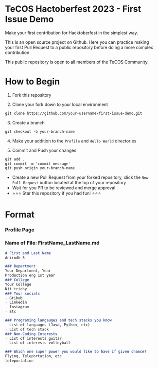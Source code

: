 # TeCOS Hactoberfest 2023 - First Issue Demo

Make your first contribution for Hacktoberfest in the simplest way.

This is an open source project on Github. Here you can practice making your first Pull Request to a public repository before doing a more complex contribution.

This public repository is open to all members of the TeCOS Community.

# How to Begin
1. Fork this repository

2. Clone your fork down to your local environment
```markdown
git clone https://github.com/your-username/first-issue-demo.git
```

3. Create a branch
```markdown
git checkout -b your-branch-name
```

4. Make your addition to the `Profile` and `Hello World` directories

5. Commit and Push your changes
```markdown
git add .
git commit -m 'commit message'
git push origin your-branch-name
```

- Create a new Pull Request from your forked repository, click the `New Pull Request` button located at the top of your repository
- Wait for you PR to be reviewed and merge approval
- :star::star::star: Star this repository if you had fun! :star::star::star:

# Format

### Profile Page
### Name of File: FirstName_LastName.md

```markdown
# First and Last Name
Anirudh S 

### Department
Your Department, Year
Production eng 1st year
### College
Your College
Nit trichy
### Your socials
- Gtihub
- Linkedin
- Instagram
- Etc

### Programing langauges and tech stacks you know
- List of langauges (Java, Python, etc)
- List of tech stack
### Non-Coding Interests
- List of interests guitar
- List of interests volleyball

### Which one super power you would like to have if given chance?
Flying, Teleportation, etc
teleportation
```
